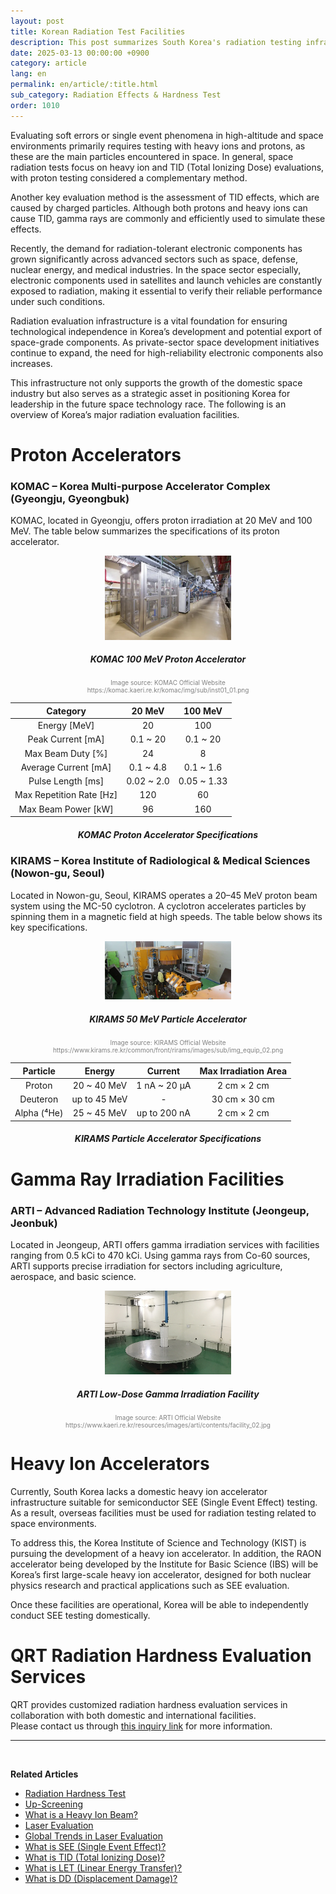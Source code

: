 ```yaml
---
layout: post
title: Korean Radiation Test Facilities
description: This post summarizes South Korea's radiation testing infrastructure, including proton and gamma facilities such as KOMAC, KIRAMS, and ARTI. It also covers the current lack of heavy ion accelerators and future plans like RAON and KIST initiatives.
date: 2025-03-13 00:00:00 +0900
category: article
lang: en
permalink: en/article/:title.html
sub_category: Radiation Effects & Hardness Test
order: 1010
---
```


Evaluating soft errors or single event phenomena in high-altitude and space environments primarily requires testing with heavy ions and protons, as these are the main particles encountered in space. In general, space radiation tests focus on heavy ion and TID (Total Ionizing Dose) evaluations, with proton testing considered a complementary method.

Another key evaluation method is the assessment of TID effects, which are caused by charged particles. Although both protons and heavy ions can cause TID, gamma rays are commonly and efficiently used to simulate these effects.

Recently, the demand for radiation-tolerant electronic components has grown significantly across advanced sectors such as space, defense, nuclear energy, and medical industries. In the space sector especially, electronic components used in satellites and launch vehicles are constantly exposed to radiation, making it essential to verify their reliable performance under such conditions.

Radiation evaluation infrastructure is a vital foundation for ensuring technological independence in Korea’s development and potential export of space-grade components. As private-sector space development initiatives continue to expand, the need for high-reliability electronic components also increases.

This infrastructure not only supports the growth of the domestic space industry but also serves as a strategic asset in positioning Korea for leadership in the future space technology race. The following is an overview of Korea’s major radiation evaluation facilities.

# Proton Accelerators

### KOMAC – Korea Multi-purpose Accelerator Complex (Gyeongju, Gyeongbuk)

KOMAC, located in Gyeongju, offers proton irradiation at 20 MeV and 100 MeV. The table below summarizes the specifications of its proton accelerator.

<p align="center"> 
  <img src="/assets/Articles/양성자과학연구단.webp" alt="KOMAC 100MeV Proton Accelerator" style="width: 40%;">
</p>

<div align="center"> 
<h5>KOMAC 100 MeV Proton Accelerator</h5>
</div>
<div align="center" style="font-size: 10px; color: gray;">
  Image source: KOMAC Official Website<br>
  https://komac.kaeri.re.kr/komac/img/sub/inst01_01.png
</div>

<div align="center">

|         Category         |   20 MeV    |   100 MeV    |
|:------------------------:|:-----------:|:------------:|
|     Energy [MeV]         |     20      |     100      |
|   Peak Current [mA]      | 0.1 ~ 20    |  0.1 ~ 20    |
| Max Beam Duty [%]        |     24      |      8       |
|   Average Current [mA]   | 0.1 ~ 4.8   |  0.1 ~ 1.6   |
|  Pulse Length [ms]       | 0.02 ~ 2.0  | 0.05 ~ 1.33  |
| Max Repetition Rate [Hz] |    120      |     60       |
| Max Beam Power [kW]      |     96      |    160       |

</div>
<div align="center"> 
<h5>KOMAC Proton Accelerator Specifications</h5>
</div>

### KIRAMS – Korea Institute of Radiological & Medical Sciences (Nowon-gu, Seoul)

Located in Nowon-gu, Seoul, KIRAMS operates a 20–45 MeV proton beam system using the MC-50 cyclotron. A cyclotron accelerates particles by spinning them in a magnetic field at high speeds. The table below shows its key specifications.

<p align="center"> 
  <img src="/assets/Articles/KIRAMS.webp" alt="KIRAMS MC-50 Cyclotron" style="width: 40%;">
</p>

<div align="center"> 
<h5>KIRAMS 50 MeV Particle Accelerator</h5>
</div>
<div align="center" style="font-size: 10px; color: gray;">
  Image source: KIRAMS Official Website<br>
  https://www.kirams.re.kr/common/front/rirams/images/sub/img_equip_02.png
</div>

<div align="center">

|    Particle    |     Energy     |   Current    | Max Irradiation Area |
|:--------------:|:--------------:|:------------:|:--------------------:|
|     Proton     | 20 ~ 40 MeV    | 1 nA ~ 20 μA |      2 cm × 2 cm     |
|    Deuteron    | up to 45 MeV   |      -       |     30 cm × 30 cm    |
|  Alpha (⁴He)   | 25 ~ 45 MeV    | up to 200 nA |      2 cm × 2 cm     |

</div>
<div align="center"> 
<h5>KIRAMS Particle Accelerator Specifications</h5>
</div>

# Gamma Ray Irradiation Facilities

### ARTI – Advanced Radiation Technology Institute (Jeongeup, Jeonbuk)

Located in Jeongeup, ARTI offers gamma irradiation services with facilities ranging from 0.5 kCi to 470 kCi. Using gamma rays from Co-60 sources, ARTI supports precise irradiation for sectors including agriculture, aerospace, and basic science.

<p align="center"> 
  <img src="/assets/Articles/ARTI.webp" alt="ARTI Low-Dose Gamma Irradiation Facility" style="width: 40%;">
</p>

<div align="center"> 
<h5>ARTI Low-Dose Gamma Irradiation Facility</h5>
</div>
<div align="center" style="font-size: 10px; color: gray;">
  Image source: ARTI Official Website<br>
  https://www.kaeri.re.kr/resources/images/arti/contents/facility_02.jpg
</div>

# Heavy Ion Accelerators

Currently, South Korea lacks a domestic heavy ion accelerator infrastructure suitable for semiconductor SEE (Single Event Effect) testing. As a result, overseas facilities must be used for radiation testing related to space environments.

To address this, the Korea Institute of Science and Technology (KIST) is pursuing the development of a heavy ion accelerator. In addition, the RAON accelerator being developed by the Institute for Basic Science (IBS) will be Korea’s first large-scale heavy ion accelerator, designed for both nuclear physics research and practical applications such as SEE evaluation.

Once these facilities are operational, Korea will be able to independently conduct SEE testing domestically.

# QRT Radiation Hardness Evaluation Services

QRT provides customized radiation hardness evaluation services in collaboration with both domestic and international facilities.  
Please contact us through [this inquiry link](https://www.qrtkr.com/kr/customer/inquiry.php) for more information.

---

<br/>

**Related Articles**

* [Radiation Hardness Test](/en/article/3.방사선-내성-평가.html)
* [Up-Screening](/en/article/12.upScreening.html)
* [What is a Heavy Ion Beam?](/en/article/10.중이온.html)
* [Laser Evaluation](/en/article/4.레이저평가.html)
* [Global Trends in Laser Evaluation](/en/article/9.레이저평가-세계동향.html)
* [What is SEE (Single Event Effect)?](/en/article/1.-SEE.html)
* [What is TID (Total Ionizing Dose)?](/en/article/7.TID.html)
* [What is LET (Linear Energy Transfer)?](/en/article/6.LET.html)
* [What is DD (Displacement Damage)?](/en/article/18.DD.html)
